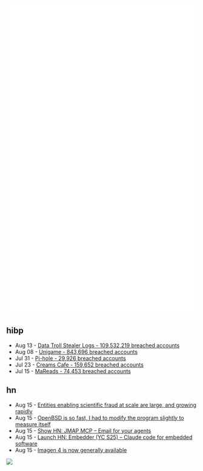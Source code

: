 ![Metrics](https://raw.githubusercontent.com/phixion/phixion/master/metrics.svg)

## hibp

<!--
for https://github.com/phixion/phixion/blob/main/.github/workflows/feeds.yml
-->
<!--START_SECTION:haveibeenpwnd-->
- Aug 13 - [Data Troll Stealer Logs - 109,532,219 breached accounts](https://haveibeenpwned.com/Breach/DataTrollStealerLogs)
- Aug 08 - [Unigame - 843,696 breached accounts](https://haveibeenpwned.com/Breach/Unigame)
- Jul 31 - [Pi-hole - 29,926 breached accounts](https://haveibeenpwned.com/Breach/ThePi-Hole)
- Jul 23 - [Creams Cafe - 159,652 breached accounts](https://haveibeenpwned.com/Breach/CreamsCafe)
- Jul 15 - [MaReads - 74,453 breached accounts](https://haveibeenpwned.com/Breach/MaReads)
<!--END_SECTION:haveibeenpwnd-->

## hn

<!--
for https://github.com/phixion/phixion/blob/main/.github/workflows/feeds.yml
-->
<!--START_SECTION:hn-->
- Aug 15 - [Entities enabling scientific fraud at scale are large, and growing rapidly](https://www.pnas.org/doi/10.1073/pnas.2420092122)
- Aug 15 - [OpenBSD is so fast, I had to modify the program slightly to measure itself](https://flak.tedunangst.com/post/is-OpenBSD-10x-faster-than-Linux)
- Aug 15 - [Show HN: JMAP MCP – Email for your agents](https://github.com/wyattjoh/jmap-mcp)
- Aug 15 - [Launch HN: Embedder (YC S25) – Claude code for embedded software](https://news.ycombinator.com/item?id=44915206)
- Aug 15 - [Imagen 4 is now generally available](https://developers.googleblog.com/en/announcing-imagen-4-fast-and-imagen-4-family-generally-available-in-the-gemini-api/)
<!--END_SECTION:hn-->

<!--
for https://yhype.me
-->
![](https://hit.yhype.me/github/profile?user_id=13013670)
